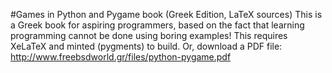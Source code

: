 #Games in Python and Pygame book (Greek Edition, LaTeX sources)
This is a Greek book for aspiring programmers, based on the fact that learning programming cannot be done using boring examples!
This requires XeLaTeX and minted (pygments) to build.
Or, download a PDF file: http://www.freebsdworld.gr/files/python-pygame.pdf

